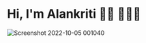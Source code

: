 # Hi, I'm Alankriti 👋🏻 👩🏻‍💻
![Screenshot 2022-10-05 001040](https://user-images.githubusercontent.com/105043695/193901186-6906b972-a29c-479f-88c4-aa614ee952eb.png)

<!--
**AlankritiKalsi-23/AlankritiKalsi-23** is a ✨ _special_ ✨ repository because its `README.md` (this file) appears on your GitHub profile.

Here are some ideas to get you started:

- 🔭 I’m currently working on ...
- 🌱 I’m currently learning ...
- 👯 I’m looking to collaborate on ...
- 🤔 I’m looking for help with ...
- 💬 Ask me about ...
- 📫 How to reach me: ...
- 😄 Pronouns: ...
- ⚡ Fun fact: ...
-->
